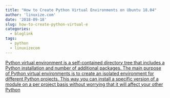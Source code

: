 ```yaml
---
title: "How to Create Python Virtual Environments on Ubuntu 18.04"
author: 'linuxize.com'
date: '2018-09-18'
slug: how-to-create-python-virtual-e
categories:
  - bloglink
tags:
  - python
  - linuxizecom
---
```


[Python virtual environment is a self-contained directory tree that includes a Python installation and number of additional packages. The main purpose of Python virtual environments is to create an isolated environment for different Python projects. This way you can install a specific version of a module on a per project basis without worrying that it will affect your other Python<i class="fas fa-external-link-alt"></i>](https://linuxize.com/post/how-to-create-python-virtual-environments-on-ubuntu-18-04/)

